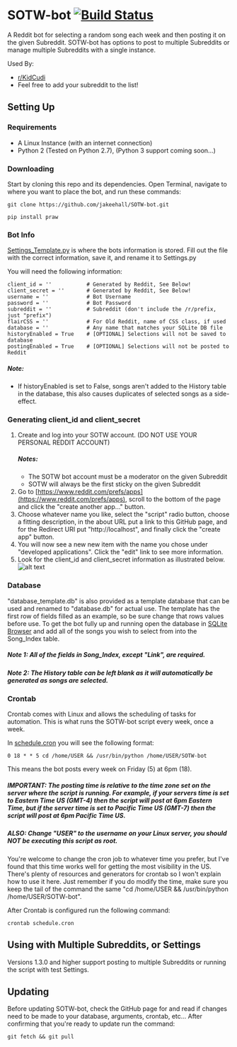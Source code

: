 # SOTW-bot [![Build Status](https://travis-ci.org/jakeehall/SOTW-bot.svg?branch=master)](https://travis-ci.org/jakeehall/SOTW-bot)
A Reddit bot for selecting a random song each week and then posting it on the given Subreddit. SOTW-bot has options to post to multiple Subreddits or manage multiple Subreddits with a single instance.

Used By:
* [r/KidCudi](https://www.reddit.com/r/KidCudi/)
* Feel free to add your subreddit to the list!

## Setting Up
### Requirements
* A Linux Instance (with an internet connection)
* Python 2 (Tested on Python 2.7), (Python 3 support coming soon...)
### Downloading
Start by cloning this repo and its dependencies.
Open Terminal, navigate to where you want to place the bot, and run these commands:
```
git clone https://github.com/jakeehall/SOTW-bot.git
```
```
pip install praw
```
### Bot Info
[Settings_Template.py](./Settings_Template.py) is where the bots information is stored. Fill out the file with the correct information, save it, and rename it to Settings.py

You will need the following information:
```
client_id = ''           # Generated by Reddit, See Below!
client_secret = ''       # Generated by Reddit, See Below!
username = ''            # Bot Username
password = ''            # Bot Password
subreddit = ''           # Subreddit (don't include the /r/prefix, just "prefix")
flairCSS = ''            # For Old Reddit, name of CSS class, if used
database = ''            # Any name that matches your SQLite DB file
historyEnabled = True    # [OPTIONAL] Selections will not be saved to database
postingEnabled = True    # [OPTIONAL] Selections will not be posted to Reddit
```
##### Note:
* If historyEnabled is set to False, songs aren't added to the History table in the database, this also causes duplicates of selected songs as a side-effect.

### Generating client_id and client_secret
1. Create and log into your SOTW account. (DO NOT USE YOUR PERSONAL REDDIT ACCOUNT)
    ##### Notes:
    * The SOTW bot account must be a moderator on the given Subreddit
    * SOTW will always be the first sticky on the given Subreddit
2. Go to [https://www.reddit.com/prefs/apps](https://www.reddit.com/prefs/apps), scroll to the bottom of the page and click the "create another app..." button.
3. Choose whatever name you like, select the "script" radio button, choose a fitting description, in the about URL put a link to this GitHub page, and for the Redirect URI put "http://localhost", and finally click the "create app" button.
4. You will now see a new new item with the name you chose under "developed applications". Click the "edit" link to see more information.
5. Look for the client_id and client_secret information as illustrated below.
![alt text](https://i.imgur.com/qsj6To5.png "Client I.D. and Client Secret Helper Image")

### Database
"database_template.db" is also provided as a template database that can be used and renamed to "database.db" for actual use. The template has the first row of fields filled as an example, so be sure change that rows values before use. To get the bot fully up and running open the database in [SQLite Browser](https://sqlitebrowser.org) and add all of the songs you wish to select from into the Song_Index table.
##### Note 1: All of the fields in Song_Index, except "Link", are required.
##### Note 2: The History table can be left blank as it will automatically be generated as songs are selected.

### Crontab
Crontab comes with Linux and allows the scheduling of tasks for automation. This is what runs the SOTW-bot script every week, once a week.

In [schedule.cron](./schedule.cron) you will see the following format:
```
0 18 * * 5 cd /home/USER && /usr/bin/python /home/USER/SOTW-bot
```
This means the bot posts every week on Friday (5) at 6pm (18).
##### IMPORTANT: The posting time is relative to the time zone set on the server where the script is running. For example, if your servers time is set to Eastern Time US (GMT-4) then the script will post at 6pm Eastern Time, but if the server time is set to Pacific Time US (GMT-7) then the script will post at 6pm Pacific Time US.
##### ALSO: Change "USER" to the username on your Linux server, you should NOT be executing this script as root.
You're welcome to change the cron job to whatever time you prefer, but I've found that this time works well for getting the most visibility in the US. There's plenty of resources and generators for crontab so I won't explain how to use it here. Just remember if you do modify the time, make sure you keep the tail of the command the same "cd /home/USER && /usr/bin/python /home/USER/SOTW-bot".

After Crontab is configured run the following command:
```
crontab schedule.cron
```

## Using with Multiple Subreddits, or Settings
Versions 1.3.0 and higher support posting to multiple Subreddits or running the script with test Settings.

## Updating
Before updating SOTW-bot, check the GitHub page for and read if changes need to be made to your database, arguments, crontab, etc...
After confirming that you're ready to update run the command:
```
git fetch && git pull
```

